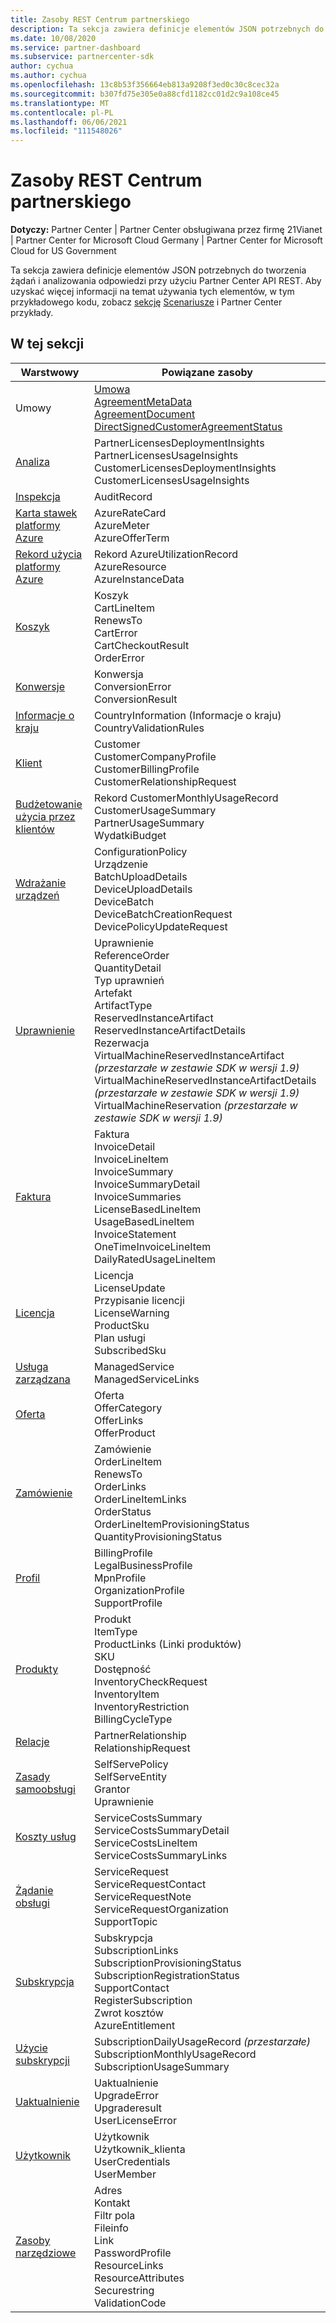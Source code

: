 ```yaml
---
title: Zasoby REST Centrum partnerskiego
description: Ta sekcja zawiera definicje elementów JSON potrzebnych do tworzenia żądań i analizowania odpowiedzi przy użyciu Partner Center API REST.
ms.date: 10/08/2020
ms.service: partner-dashboard
ms.subservice: partnercenter-sdk
author: cychua
ms.author: cychua
ms.openlocfilehash: 13c8b53f356664eb813a9208f3ed0c30c8cec32a
ms.sourcegitcommit: b307fd75e305e0a88cfd1182cc01d2c9a108ce45
ms.translationtype: MT
ms.contentlocale: pl-PL
ms.lasthandoff: 06/06/2021
ms.locfileid: "111548026"
---
```

# <a name="partner-center-rest-resources"></a>Zasoby REST Centrum partnerskiego

**Dotyczy:** Partner Center | Partner Center obsługiwana przez firmę 21Vianet | Partner Center for Microsoft Cloud Germany | Partner Center for Microsoft Cloud for US Government

Ta sekcja zawiera definicje elementów JSON potrzebnych do tworzenia żądań i analizowania odpowiedzi przy użyciu Partner Center API REST. Aby uzyskać więcej informacji na temat używania tych elementów, w tym przykładowego kodu, zobacz [sekcję](partner-center-samples.md) [Scenariusze](scenarios.md) i Partner Center przykłady.

## <a name="in-this-section"></a>W tej sekcji


| Warstwowy                                                                    | Powiązane zasoby                                                   |
|---------------------------------------------------------------------|----------------------------------------------------|
| Umowy                                | [Umowa](agreement-resources.md)<br/>                                            [AgreementMetaData](agreement-metadata-resources.md)<br/>                                                                                 [AgreementDocument](agreement-document-resources.md)<br/>                                                                                       [DirectSignedCustomerAgreementStatus](customer-agreement-direct-sign-status-resource.md)                                                                                                                       |
| [Analiza](analytics-resources.md)                                 | PartnerLicensesDeploymentInsights<br/>                                             PartnerLicensesUsageInsights<br/>                                                                                               CustomerLicensesDeploymentInsights<br/>                                                                                           CustomerLicensesUsageInsights                                                                                               |
| [Inspekcja](auditing-resources.md)                                   | AuditRecord                                        |
| [Karta stawek platformy Azure](azure-rate-card-resources.md)                     | AzureRateCard<br/>                                                     AzureMeter<br/>                                                                                                                            AzureOfferTerm<br/>                                                                                                        |
| [Rekord użycia platformy Azure](azure-utilization-record-resources.md)   | Rekord AzureUtilizationRecord<br/>                                            AzureResource<br/>                                                                                                                            AzureInstanceData<br/>                                                                                                     |
| [Koszyk](cart-resources.md)                                           | Koszyk<br/>                                                              CartLineItem<br/>                                                                                                                                   RenewsTo<br/>                                                                                                                                   CartError<br/>                                                                                                                                   CartCheckoutResult<br/>                                                                                                                                   OrderError                                                                                                                 |
| [Konwersje](conversions-resources.md)                             | Konwersja<br/>                                                     ConversionError<br/>      ConversionResult                                                                                 |
| [Informacje o kraju](country-information-resources.md)             | CountryInformation (Informacje o kraju)<br/>                                  CountryValidationRules                                                                                                     |
| [Klient](customer-resources.md)                                   | Customer<br/>                                                                       CustomerCompanyProfile<br/>                                                                                                          CustomerBillingProfile<br/>                                                                                                       CustomerRelationshipRequest                                                                                                |
| [Budżetowanie użycia przez klientów](customer-usage-resources.md)             | Rekord CustomerMonthlyUsageRecord<br/>                                      CustomerUsageSummary<br/>                                                                                                               PartnerUsageSummary<br/>                                                                                                                       WydatkiBudget                                                                                                             |
| [Wdrażanie urządzeń](device-deployment-resources.md)                 | ConfigurationPolicy<br/>                                                   Urządzenie<br/>                                                                                                                                   BatchUploadDetails<br/>                                                                                                                                   DeviceUploadDetails<br/>                                                                                                                                   DeviceBatch<br/>                                                                                                                                   DeviceBatchCreationRequest<br/>                                                                                                                        DevicePolicyUpdateRequest                                                                                                  |
| [Uprawnienie](entitlement-resources.md)                             | Uprawnienie<br/>                                                        ReferenceOrder<br/>                                                                                                                                           QuantityDetail<br/>                                                                                                                         Typ uprawnień<br/>                                                                                                                                Artefakt<br/>                                                                                                                                  ArtifactType<br/>                                                                                                                ReservedInstanceArtifact<br/>                                                                                                                 ReservedInstanceArtifactDetails<br/>                                                                                                          Rezerwacja<br/>                                                                                                      VirtualMachineReservedInstanceArtifact *(przestarzałe w zestawie SDK w wersji 1.9)*<br/>                                                                                                                           VirtualMachineReservedInstanceArtifactDetails *(przestarzałe w zestawie SDK w wersji 1.9)*<br/>                                                                                                                                   VirtualMachineReservation *(przestarzałe w zestawie SDK w wersji 1.9)*                                                                       |
| [Faktura](invoice-resources.md)                                     | Faktura<br/>                                                             InvoiceDetail<br/>                                                                                                                          InvoiceLineItem<br/>                                                                                                                          InvoiceSummary<br/>                                                                                                                          InvoiceSummaryDetail<br/>                                                                                                                          InvoiceSummaries<br/>                                                                                                                          LicenseBasedLineItem<br/>                                                                                                                          UsageBasedLineItem<br/>                                                                                                                  InvoiceStatement<br/>                                                                                                                  OneTimeInvoiceLineItem<br/>                                                                                                                  DailyRatedUsageLineItem                                               |
| [Licencja](license-resources.md)                                     | Licencja<br/>                                                        LicenseUpdate<br/>                                                                                                                      Przypisanie licencji<br/>                                                                                                                        LicenseWarning<br/>                                                                                                                              ProductSku<br/>                                                                                                                                 Plan usługi<br/>                                                                                                                                 SubscribedSku                                                                                                              |
| [Usługa zarządzana](managed-service-resources.md)                     | ManagedService<br/>                    ManagedServiceLinks                                                                                                        |
| [Oferta](offer-resources.md)                                        | Oferta<br/>                                                               OfferCategory<br/>                                                                                                                               OfferLinks<br/>                                                                                                                                OfferProduct                                                                                                               |
| [Zamówienie](order-resources.md)                                        | Zamówienie<br/>                                                               OrderLineItem<br/>                                                                                                                               RenewsTo<br/>                                                                                                                                  OrderLinks<br/>                                                                                                                               OrderLineItemLinks<br/>                                                                                                                               OrderStatus<br/>                                                                                                                               OrderLineItemProvisioningStatus<br/>                                                                                                                       QuantityProvisioningStatus                                                                                                 |
| [Profil](profile-resources.md)                                    | BillingProfile<br/>                                              LegalBusinessProfile<br/>                                                                                                                        MpnProfile<br/>                                                                                                                         OrganizationProfile<br/>                                                                                                                        SupportProfile                                                                                                             |
| [Produkty](product-resources.md)                                   | Produkt<br/>                                                               ItemType<br/>                                                                                                                                  ProductLinks (Linki produktów)<br/>                                                                                                                                       SKU<br/>                                                                                                                                       Dostępność<br/>                                                                                                                                       InventoryCheckRequest<br>                                                                                                                                   InventoryItem<br/>                                                                                                                                       InventoryRestriction<br>                                                                                                                                    BillingCycleType                                                                                                           |
| [Relacje](relationships-resources.md)                        | PartnerRelationship<br/>                              RelationshipRequest                                                                                                        |
| [Zasady samoobsługi](self-serve-policy-resources.md)                  | SelfServePolicy<br/>                   SelfServeEntity<br>                                                                                                                                         Grantor<br/>                                                                                                                                         Uprawnienie                                                                                                                 |
| [Koszty usług](service-costs-resources.md)                         | ServiceCostsSummary<br/>                                       ServiceCostsSummaryDetail<br>                                                                                                                               ServiceCostsLineItem<br/>                                                                                                                                  ServiceCostsSummaryLinks                                                                                                   |
| [Żądanie obsługi](service-request-resources.md)                     | ServiceRequest<br/>                                          ServiceRequestContact<br/>                                                                                                                                  ServiceRequestNote<br/>                                                                                                                                  ServiceRequestOrganization<br>                                                                                                                              SupportTopic                                                                                                               |
| [Subskrypcja](subscription-resources.md)                          | Subskrypcja<br/>                                                SubscriptionLinks<br/>                                                                                                                                  SubscriptionProvisioningStatus<br/>                                                                                                                         SubscriptionRegistrationStatus<br/>                                                                                                                         SupportContact<br/>                                                                                                                         RegisterSubscription<br/>                                                                                                                             Zwrot kosztów<br/>                                                                                                                             AzureEntitlement                                                                                                           |
| [Użycie subskrypcji](subscription-usage-resources.md)              | SubscriptionDailyUsageRecord *(przestarzałe)*<br/>            SubscriptionMonthlyUsageRecord<br/>                                                                                                                         SubscriptionUsageSummary                                                                                                   |
| [Uaktualnienie](upgrade-resources.md)                                    | Uaktualnienie<br/>                                                          UpgradeError<br/>                                                                                                                           Upgraderesult<br/>                                         UserLicenseError                                                                                                           |
| [Użytkownik](user-resources.md)                                          | Użytkownik<br/>                                                             Użytkownik_klienta<br/>                                                                                                                            UserCredentials<br/>                                            UserMember                                                                                                                 |
| [Zasoby narzędziowe](utility-resources.md)                          | Adres<br/>                                                                Kontakt<br/>                                                                                                                                  Filtr pola<br/>                                                                                                                                     Fileinfo<br/>                                                                                                                                        Link<br/>                                                                                                                                       PasswordProfile<br/>                                                                                                                                       ResourceLinks<br/>                                                                                                                                        ResourceAttributes<br>                                                                                                                                      Securestring<br/>                                              ValidationCode                                                                                                             |